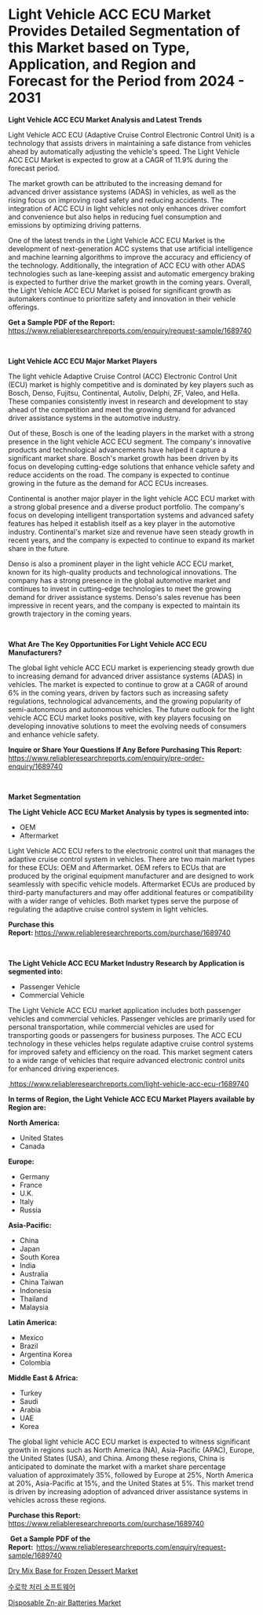 <p><h1>Light Vehicle ACC ECU Market Provides Detailed Segmentation of this Market based on Type, Application, and Region and Forecast for the Period from 2024 - 2031</h1></p><p><strong>Light Vehicle ACC ECU Market Analysis and Latest Trends</strong></p>
<p><p>Light Vehicle ACC ECU (Adaptive Cruise Control Electronic Control Unit) is a technology that assists drivers in maintaining a safe distance from vehicles ahead by automatically adjusting the vehicle's speed. The Light Vehicle ACC ECU Market is expected to grow at a CAGR of 11.9% during the forecast period. </p><p>The market growth can be attributed to the increasing demand for advanced driver assistance systems (ADAS) in vehicles, as well as the rising focus on improving road safety and reducing accidents. The integration of ACC ECU in light vehicles not only enhances driver comfort and convenience but also helps in reducing fuel consumption and emissions by optimizing driving patterns.</p><p>One of the latest trends in the Light Vehicle ACC ECU Market is the development of next-generation ACC systems that use artificial intelligence and machine learning algorithms to improve the accuracy and efficiency of the technology. Additionally, the integration of ACC ECU with other ADAS technologies such as lane-keeping assist and automatic emergency braking is expected to further drive the market growth in the coming years. Overall, the Light Vehicle ACC ECU Market is poised for significant growth as automakers continue to prioritize safety and innovation in their vehicle offerings.</p></p>
<p><strong>Get a Sample PDF of the Report:&nbsp;</strong> <a href="https://www.reliableresearchreports.com/enquiry/request-sample/1689740">https://www.reliableresearchreports.com/enquiry/request-sample/1689740</a></p>
<p>&nbsp;</p>
<p><strong>Light Vehicle ACC ECU Major Market Players</strong></p>
<p><p>The light vehicle Adaptive Cruise Control (ACC) Electronic Control Unit (ECU) market is highly competitive and is dominated by key players such as Bosch, Denso, Fujitsu, Continental, Autoliv, Delphi, ZF, Valeo, and Hella. These companies consistently invest in research and development to stay ahead of the competition and meet the growing demand for advanced driver assistance systems in the automotive industry.</p><p>Out of these, Bosch is one of the leading players in the market with a strong presence in the light vehicle ACC ECU segment. The company's innovative products and technological advancements have helped it capture a significant market share. Bosch's market growth has been driven by its focus on developing cutting-edge solutions that enhance vehicle safety and reduce accidents on the road. The company is expected to continue growing in the future as the demand for ACC ECUs increases.</p><p>Continental is another major player in the light vehicle ACC ECU market with a strong global presence and a diverse product portfolio. The company's focus on developing intelligent transportation systems and advanced safety features has helped it establish itself as a key player in the automotive industry. Continental's market size and revenue have seen steady growth in recent years, and the company is expected to continue to expand its market share in the future.</p><p>Denso is also a prominent player in the light vehicle ACC ECU market, known for its high-quality products and technological innovations. The company has a strong presence in the global automotive market and continues to invest in cutting-edge technologies to meet the growing demand for driver assistance systems. Denso's sales revenue has been impressive in recent years, and the company is expected to maintain its growth trajectory in the coming years.</p></p>
<p>&nbsp;</p>
<p><strong>What Are The Key Opportunities For Light Vehicle ACC ECU Manufacturers?</strong></p>
<p><p>The global light vehicle ACC ECU market is experiencing steady growth due to increasing demand for advanced driver assistance systems (ADAS) in vehicles. The market is expected to continue to grow at a CAGR of around 6% in the coming years, driven by factors such as increasing safety regulations, technological advancements, and the growing popularity of semi-autonomous and autonomous vehicles. The future outlook for the light vehicle ACC ECU market looks positive, with key players focusing on developing innovative solutions to meet the evolving needs of consumers and enhance vehicle safety.</p></p>
<p><strong>Inquire or Share Your Questions If Any Before Purchasing This Report:</strong> <a href="https://www.reliableresearchreports.com/enquiry/pre-order-enquiry/1689740">https://www.reliableresearchreports.com/enquiry/pre-order-enquiry/1689740</a></p>
<p>&nbsp;</p>
<p><strong>Market Segmentation</strong></p>
<p><strong>The Light Vehicle ACC ECU Market Analysis by types is segmented into:</strong></p>
<p><ul><li>OEM</li><li>Aftermarket</li></ul></p>
<p><p>Light Vehicle ACC ECU refers to the electronic control unit that manages the adaptive cruise control system in vehicles. There are two main market types for these ECUs: OEM and Aftermarket. OEM refers to ECUs that are produced by the original equipment manufacturer and are designed to work seamlessly with specific vehicle models. Aftermarket ECUs are produced by third-party manufacturers and may offer additional features or compatibility with a wider range of vehicles. Both market types serve the purpose of regulating the adaptive cruise control system in light vehicles.</p></p>
<p><strong>Purchase this Report:&nbsp;</strong><a href="https://www.reliableresearchreports.com/purchase/1689740">https://www.reliableresearchreports.com/purchase/1689740</a></p>
<p>&nbsp;</p>
<p><strong>The Light Vehicle ACC ECU Market Industry Research by Application is segmented into:</strong></p>
<p><ul><li>Passenger Vehicle</li><li>Commercial Vehicle</li></ul></p>
<p><p>The Light Vehicle ACC ECU market application includes both passenger vehicles and commercial vehicles. Passenger vehicles are primarily used for personal transportation, while commercial vehicles are used for transporting goods or passengers for business purposes. The ACC ECU technology in these vehicles helps regulate adaptive cruise control systems for improved safety and efficiency on the road. This market segment caters to a wide range of vehicles that require advanced electronic control units for enhanced driving experiences.</p></p>
<p><a href="https://www.reliableresearchreports.com/light-vehicle-acc-ecu-r1689740">&nbsp;https://www.reliableresearchreports.com/light-vehicle-acc-ecu-r1689740</a></p>
<p><strong>In terms of Region, the Light Vehicle ACC ECU Market Players available by Region are:</strong></p>
<p>
    <p> <strong> North America: </strong>
        <ul>
            <li>United States</li>
            <li>Canada</li>
        </ul>
        </p> 
    <p> <strong> Europe: </strong>
        <ul>
            <li>Germany</li>
            <li>France</li>
            <li>U.K.</li>
            <li>Italy</li>
            <li>Russia</li>
        </ul>
        </p> 
    <p> <strong> Asia-Pacific: </strong>
        <ul>
            <li>China</li>
            <li>Japan</li>
            <li>South Korea</li>
            <li>India</li>
            <li>Australia</li>
            <li>China Taiwan</li>
            <li>Indonesia</li>
            <li>Thailand</li>
            <li>Malaysia</li>
        </ul>
        </p> 
    <p> <strong> Latin America: </strong>
        <ul>
            <li>Mexico</li>
            <li>Brazil</li>
            <li>Argentina Korea</li>
            <li>Colombia</li>
        </ul>
        </p> 
    <p> <strong> Middle East & Africa: </strong>
        <ul>
            <li>Turkey</li>
            <li>Saudi</li>
            <li>Arabia</li>
            <li>UAE</li>
            <li>Korea</li>
        </ul>
    </p>
    </p>
<p><p>The global light vehicle ACC ECU market is expected to witness significant growth in regions such as North America (NA), Asia-Pacific (APAC), Europe, the United States (USA), and China. Among these regions, China is anticipated to dominate the market with a market share percentage valuation of approximately 35%, followed by Europe at 25%, North America at 20%, Asia-Pacific at 15%, and the United States at 5%. This market trend is driven by increasing adoption of advanced driver assistance systems in vehicles across these regions.</p></p>
<p><strong>Purchase this Report: </strong><a href="https://www.reliableresearchreports.com/purchase/1689740">https://www.reliableresearchreports.com/purchase/1689740</a></p>
<p>&nbsp;<strong>Get a Sample PDF of the Report:&nbsp;&nbsp;</strong><a href="https://www.reliableresearchreports.com/enquiry/request-sample/1689740">https://www.reliableresearchreports.com/enquiry/request-sample/1689740</a></p>
<p><strong></strong></p>
<p><p><a href="https://github.com/prosalinda88/Market-Research-Report-List-5/blob/main/dry-mix-base-for-frozen-dessert-market.md">Dry Mix Base for Frozen Dessert Market</a></p><p><a href="https://github.com/CliftonFisher9067/Market-Research-Report-List-2/blob/main/8327801186142.md">수로학 처리 소프트웨어</a></p><p><a href="https://github.com/globismark/Market-Research-Report-List-4/blob/main/disposable-zn-air-batteries-market.md">Disposable Zn-air Batteries Market</a></p></p>